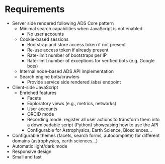 # Requirements

- Server side rendered following ADS Core pattern
  - Minimal search capabilities when JavaScript is not enabled
    - No user accounts
  - Cookie-based sessions
    - Bootstrap and store access token if not present
    - Re-use access token if already present
    - Rate-limit number of bootstraps per IP
    - Rate-limit number of exceptions for verified bots (e.g. Google bots)
  - Internal node-based ADS API implementation
  - Search engine bots/crawlers
    - Provide service side rendered /abs/ endpoint
- Client-side JavaScript
  - Enriched features
    - Facets
    - Exploratory views (e.g., metrics, networks)
    - User accounts
    - ORCID mode
    - Recording mode: register all user actions to transform them into a downloadable script (Python) showcasing how to use the API
    - Configurable for Astrophysics, Earth Science, Biosciences...
- Configurable themes (facets, search forms, autocomplete) for different domains (astrophysics, earth sciences…)
- Automatic light/dark mode
- Responsive design
- Small and fast
